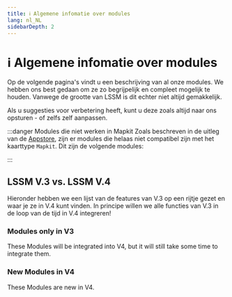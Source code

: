 ```yaml
---
title: ℹ️ Algemene infomatie over modules
lang: nl_NL
sidebarDepth: 2
---
```


# ℹ️ Algemene infomatie over modules

Op de volgende pagina's vindt u een beschrijving van al onze modules. We hebben ons best gedaan om ze zo begrijpelijk en compleet mogelijk te houden. Vanwege de grootte van LSSM is dit echter niet altijd gemakkelijk.

Als u suggesties voor verbetering heeft, kunt u deze zoals altijd naar ons opsturen - of zelfs zelf aanpassen.

:::danger Modules die niet werken in Mapkit
Zoals beschreven in de uitleg van de [Appstore][docs.appstore], zijn er modules die helaas niet compatibel zijn met het kaarttype `Mapkit`. Dit zijn de volgende modules:

<mapkit-modules settings-text="And these settings"/>
:::

## LSSM V.3 vs. LSSM V.4

Hieronder hebben we een lijst van de features van V.3 op een rijtje gezet en waar je ze in V.4 kunt vinden.
In principe willen we alle functies van V.3 in de loop van de tijd in V.4 integreren!

<v3-v4-comparison-integrated/>

### Modules only in V3

These Modules will be integrated into V4, but it will still take some time to integrate them.

<v3-v4-comparison-v3only/>

### New Modules in V4

These Modules are new in V4.

<v3-v4-comparison-new/>

<!-- ==START_FOOTER== Do NOT edit anything below this line! Any edits will be removed as content is auto generated! -->
[lssm.status]: https://status.lss-manager.de/
[lssm.discord]: https://discord.gg/RcTNjpB
[lssm.userscript]: https://v4.lss-manager.de/lssm-v4.user.js
[lssm.donations]: https://donate.lss-manager.de/
[docs]: https://docs.lss-manager.de/
[docs.home]: /nl_NL/
[docs.apps]: /nl_NL/apps.md
[docs.appstore]: /nl_NL/appstore.md
[docs.bugs]: /nl_NL/bugs.md
[docs.error_report]: /nl_NL/error_report.md
[docs.faq]: /nl_NL/faq.md
[docs.metadata]: /nl_NL/metadata.md
[docs.other]: /nl_NL/other.md
[docs.settings]: /nl_NL/settings.md
[docs.suggestions]: /nl_NL/suggestions.md
[docs.support]: /nl_NL/support.md
[games.self]: https://meldkamerspel.com
[tampermonkey]: https://tampermonkey.net/
[github]: https://github.com/LSS-Manager/LSSM-V.4
[github.issues]: https://github.com/LSS-Manager/LSSM-V.4/issues
[github.issues.open]: https://github.com/LSS-Manager/LSSM-V.4/issues?q=is%3Aissue+is%3Aopen+label%3Abug